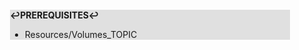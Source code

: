 <div style="margin:2em; background-color: #e0e0e0;">

<strong>↩PREREQUISITES↩</strong>

 * Resources/Volumes_TOPIC

</div>

